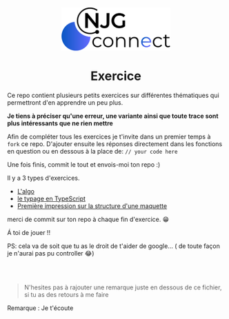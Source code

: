 <p align="center">
  <img src="./assets/logo.svg" alt="Lyatom cms" width="50%" />
</p>
<h1 align="center">Exercice</h1>

Ce repo contient plusieurs petits exercices sur différentes thématiques qui permettront d'en apprendre un peu plus.

**Je tiens à préciser qu'une erreur, une variante ainsi que toute trace sont plus intéressants que ne rien mettre**

Afin de compléter tous les exercices je t'invite dans un premier temps à `fork` ce repo.
D'ajouter ensuite les réponses directement dans les fonctions en question ou en dessous à la place de: `// your code here`

Une fois finis, commit le tout et envois-moi ton repo :)

Il y a 3 types d'exercices.

- [L'algo](./algo.js)
- [le typage en TypeScript](./typage.ts)
- [Première impression sur la structure d'une maquette](./css.md)

merci de commit sur ton repo à chaque fin d'exercice. 😁

Á toi de jouer !!

PS: cela va de soit que tu as le droit de t'aider de google... ( de toute façon je n'aurai pas pu controller 😂)

<br/>
<br/>

> N'hesites pas à rajouter une remarque juste en dessous de ce fichier, si tu as des retours à me faire

Remarque : Je t'écoute

